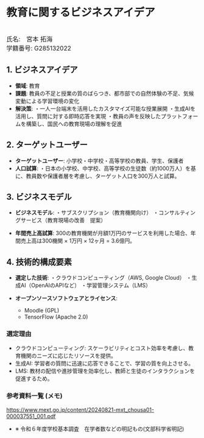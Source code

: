 # 教育に関するビジネスアイデア
<font size="3">
    <br>
        氏名:　宮本 拓海
    </br>
    学籍番号: G285132022
</font>  

## 1. ビジネスアイデア
- **領域**: 教育
- **課題**: 教員の不足と授業の質のばらつき、都市部での自然体験の不足、気候変動による学習環境の変化
- **解決策**: 
・一人一台端末を活用したカスタマイズ可能な授業展開
・生成AIを活用し、質問に対する即時応答を実現
・教員の声を反映したプラットフォームを構築し、国民への教育現場の理解を促進

## 2. ターゲットユーザー
- **ターゲットユーザー**: 小学校・中学校・高等学校の教員、学生、保護者
- **人口試算**: 
・日本の小学校、中学校、高等学校の生徒数（約1000万人）を基に、教員数や保護者層を考慮し、ターゲット人口を300万人と試算。

## 3. ビジネスモデル
- **ビジネスモデル**: 
・サブスクリプション（教育機関向け）
・コンサルティングサービス（教育現場の改善　提案）

- **年間売上高試算**: 300の教育機関が月額1万円のサービスを利用した場合、年間売上高は300機関 × 1万円 × 12ヶ月 = 3.6億円。

## 4. 技術的構成要素
- **選定した技術**:
・クラウドコンピューティング（AWS, Google Cloud）
・生成AI（OpenAIのAPIなど）
・学習管理システム（LMS）

- **オープンソースソフトウェアとライセンス**:
  -  Moodle (GPL)
  -  TensorFlow (Apache 2.0)

### 選定理由
- クラウドコンピューティング: スケーラビリティとコスト効率を考慮し、教育機関のニーズに応じたリソースを提供。
- 生成AI: 学習者の質問に迅速に応答できることで、学習の質を向上させる。
- LMS: 教材の配信や進捗管理を効率化し、教師と生徒のインタラクションを促進するため。

### 参考資料一覧 (メモ)
https://www.mext.go.jp/content/20240821-mxt_chousa01-000037551_001.pdf

- ※ 令和６年度学校基本調査　在学者数などの明記もの(文部科学省明記)

